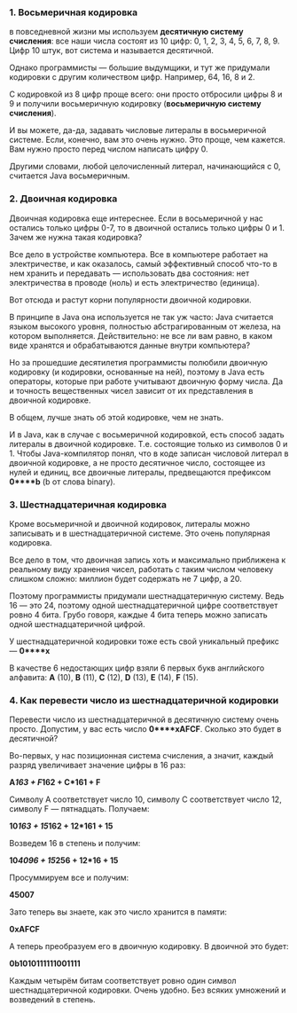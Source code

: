 ### 1. Восьмеричная кодировка 


в повседневной жизни мы используем **десятичную систему счисления**: все наши числа состоят из 10 цифр: 0, 1, 2, 3, 4, 5, 6, 7, 8, 9. Цифр 10 штук, вот система и называется десятичной.

Однако программисты — большие выдумщики, и тут же придумали кодировки с другим количеством цифр. Например, 64, 16, 8 и 2.

С кодировкой из 8 цифр проще всего: они просто отбросили цифры 8 и 9 и получили восьмеричную кодировку (**восьмеричную систему счисления**).

И вы можете, да-да, задавать числовые литералы в восьмеричной системе. Если, конечно, вам это очень нужно. Это проще, чем кажется. Вам нужно просто перед числом написать цифру 0.

Другими словами, любой целочисленный литерал, начинающийся с 0, считается Java восьмеричным.


### 2. Двоичная кодировка 

Двоичная кодировка еще интереснее. Если в восьмеричной у нас остались только цифры 0-7, то в двоичной остались только цифры 0 и 1. Зачем же нужна такая кодировка?

Все дело в устройстве компьютера. Все в компьютере работает на электричестве, и как оказалось, самый эффективный способ что-то в нем хранить и передавать — использовать два состояния: нет электричества в проводе (ноль) и есть электричество (единица).

Вот отсюда и растут корни популярности двоичной кодировки.

В принципе в Java она используется не так уж часто: Java считается языком высокого уровня, полностью абстрагированным от железа, на котором выполняется. Действительно: не все ли вам равно, в каком виде хранятся и обрабатываются данные внутри компьютера?

Но за прошедшие десятилетия программисты полюбили двоичную кодировку (и кодировки, основанные на ней), поэтому в Java есть операторы, которые при работе учитывают двоичную форму числа. Да и точность вещественных чисел зависит от их представления в двоичной кодировке.

В общем, лучше знать об этой кодировке, чем не знать.

И в Java, как в случае с восьмеричной кодировкой, есть способ задать литералы в двоичной кодировке. Т.е. состоящие только из символов 0 и 1. Чтобы Java-компилятор понял, что в коде записан числовой литерал в двоичной кодировке, а не просто десятичное число, состоящее из нулей и единиц, все двоичные литералы, предвещаются префиксом **0****b** (b от слова binary).


### 3. Шестнадцатеричная кодировка 

Кроме восьмеричной и двоичной кодировок, литералы можно записывать и в шестнадцатеричной системе. Это очень популярная кодировка.

Все дело в том, что двоичная запись хоть и максимально приближена к реальному виду хранения чисел, работать с таким числом человеку слишком сложно: миллион будет содержать не 7 цифр, а 20.

Поэтому программисты придумали шестнадцатеричную систему. Ведь 16 — это 24, поэтому одной шестнадцатеричной цифре соответствует ровно 4 бита. Грубо говоря, каждые 4 бита теперь можно записать одной шестнадцатеричной цифрой.

У шестнадцатеричной кодировки тоже есть свой уникальный префикс — **0****x**


В качестве 6 недостающих цифр взяли 6 первых букв английского алфавита: **A** (10), **B** (11), **C** (12), **D** (13), **E** (14), **F** (15).


### 4. Как перевести число из шестнадцатеричной кодировки 

Перевести число из шестнадцатеричной в десятичную систему очень просто. Допустим, у вас есть число **0****xAFCF**. Сколько это будет в десятичной?

Во-первых, у нас позиционная система счисления, а значит, каждый разряд увеличивает значение цифры в 16 раз:

**A*163 + F*162 + C*161 + F**

Символу А соответствует число 10, символу C соответствует число 12, символу F — пятнадцать. Получаем:

**10*163 + 15*162 + 12*161 + 15**

Возведем 16 в степень и получим:

**10*4096 + 15*256 + 12*16 + 15**

Просуммируем все и получим:

**45007**

Зато теперь вы знаете, как это число хранится в памяти:

**0xAFCF**

А теперь преобразуем его в двоичную кодировку. В двоичной это будет:

**0b1010111111001111**

Каждым четырём битам соответствует ровно один символ шестнадцатеричной кодировки. Очень удобно. Без всяких умножений и возведений в степень.